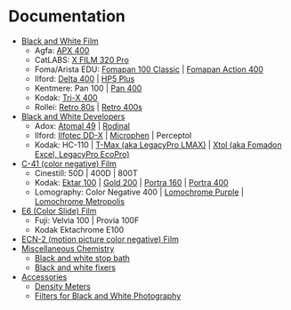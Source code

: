 # Documentation

* [Black and White Film](./bw_film/)
  * Agfa: [APX 400](./bw_film/agfa_apx_400.md)
  * CatLABS: [X FILM 320 Pro](./bw_film/catlabs_x_film_320.md)
  * Foma/Arista EDU: [Fomapan 100 Classic](./bw_film/foma_fomapan_100.md) | [Fomapan Action 400](./bw_film/foma_fomapan_400.md)
  * Ilford: [Delta 400](./bw_film/ilford_delta_400.md) | [HP5 Plus](./bw_film/ilford_hp5.md)
  * Kentmere: Pan 100 | [Pan 400](./bw_film/kentmere_pan_400.md)
  * Kodak: [Tri-X 400](./bw_film/kodak_tri-x.md)
  * Rollei: [Retro 80s](./bw_film/rollei_retro_80s.md) | [Retro 400s](./bw_film/rollei_retro_400s.md)
* [Black and White Developers](./bw_developers/)
  * Adox: [Atomal 49](./bw_developers/adox_atomal_49.md) | [Rodinal](./bw_developers/adox_rodinal.md)
  * Ilford: [Ilfotec DD-X](./bw_developers/ilford_ilfotec_ddx.md) | [Microphen](./bw_developers/ilford_microphen.md) | Perceptol
  * Kodak: HC-110 | [T-Max (aka LegacyPro LMAX)](./bw_developers/kodak_tmax.md) | [Xtol (aka Fomadon Excel, LegacyPro EcoPro)](./bw_developers/kodak_xtol.md)
* [C-41 (color negative) Film](./c41_film/)
  * Cinestill: 50D | 400D | 800T
  * Kodak: [Ektar 100](./c41_film/kodak_ektar_100.md) | [Gold 200](./c41_film/kodak_gold_200.md) | [Portra 160](./c41_film/kodak_portra_160.md) | [Portra 400](./c41_film/kodak_portra_400.md)
  * Lomography: Color Negative 400 | [Lomochrome Purple](./c41_film/lomography_lomochrome_purple.md) | [Lomochrome Metropolis](./c41_film/lomography_lomochrome_metropolis.md)
* [E6 (Color Slide) Film](./e6_film/)
  * Fuji: Velvia 100 | Provia 100F
  * Kodak Ektachrome E100
* [ECN-2 (motion picture color negative) Film](./ecn-2_film/)
* [Miscellaneous Chemistry](./misc_chemistry/)
  * [Black and white stop bath](./misc_chemistry/bw_stop_bath.md)
  * [Black and white fixers](./misc_chemistry/bw_fixers.md)
* [Accessories](./accessories/)
  * [Density Meters](./accessories/density_meters.md)
  * [Filters for Black and White Photography](./accessories/bw_filters.md)
